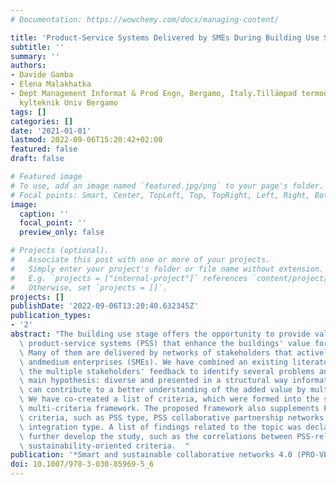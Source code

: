 ```yaml
---
# Documentation: https://wowchemy.com/docs/managing-content/

title: 'Product-Service Systems Delivered by SMEs During Building Use Stage :'
subtitle: ''
summary: ''
authors:
- Davide Gamba
- Elena Malakhatka
- Dept Management Informat & Prod Engn, Bergamo, Italy.Tillämpad termodynamik och
  kylteknik Univ Bergamo
tags: []
categories: []
date: '2021-01-01'
lastmod: 2022-09-06T15:20:42+02:00
featured: false
draft: false

# Featured image
# To use, add an image named `featured.jpg/png` to your page's folder.
# Focal points: Smart, Center, TopLeft, Top, TopRight, Left, Right, BottomLeft, Bottom, BottomRight.
image:
  caption: ''
  focal_point: ''
  preview_only: false

# Projects (optional).
#   Associate this post with one or more of your projects.
#   Simply enter your project's folder or file name without extension.
#   E.g. `projects = ["internal-project"]` references `content/project/deep-learning/index.md`.
#   Otherwise, set `projects = []`.
projects: []
publishDate: '2022-09-06T13:20:40.632345Z'
publication_types:
- '2'
abstract: "The building use stage offers the opportunity to provide valuable and sustainable\
  \ product-service systems (PSS) that enhance the buildings' value for the end-users.\
  \ Many of them are delivered by networks of stakeholders that actively involve small\
  \ andmedium enterprises (SMEs). We have combined an existing literature review with\
  \ the multiple stakeholders' feedback to identify several problems and define the\
  \ main hypothesis: diverse and presented in a structural way information about PSS\
  \ can contribute to a better understanding of the added value by multiple stakeholders.\
  \ We have co-created a list of criteria, which were formed into the sustainability\
  \ multi-criteria framework. The proposed framework also supplements PSS-specific\
  \ criteria, such as PSS type, PSS collaborative partnership networks type, and PSS\
  \ integration type. A list of findings related to the topic was declared to help\
  \ further develop the study, such as the correlations between PSS-related and PSS\
  \ sustainability-oriented criteria.  "
publication: '*Smart and sustainable collaborative networks 4.0 (PRO-VE 2021)*'
doi: 10.1007/978-3-030-85969-5_6
---
```

